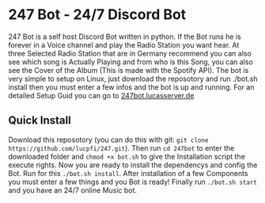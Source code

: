 # 247 Bot - 24/7 Discord Bot

247 Bot is a self host Discord Bot written in python. If the Bot runs he is forever in a Voice channel and play the Radio Station you want hear. At three Selected Radio Station that are in Germany recommend you can also see which song is Actually Playing and from who is this Song, you can also see the Cover of the Album (This is made with the Spotify API). The bot is very simple to setup on Linux, just download the reposotory and run ./bot.sh install then you must enter a few infos and the bot is up and running. For an detailed Setup Guid you can go to 
[247bot.lucasserver.de](https://247bot.lucasserver.de)

## Quick Install

Download this reposotory (you can do this with git: ``git clone https://github.com/lucpfi/247.git``).
Then run ``cd 247bot`` to enter the downloaded folder and ``chmod +x bot.sh`` to give the Installation script the execute rights.
Now you are ready to install the dependencys and config the Bot. Run for this ``./bot.sh install``.
After installation of a few Components you must enter a few things and you Bot is ready!
Finally run ``./bot.sh start`` and you have an 24/7 online Music bot.